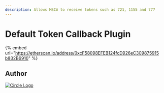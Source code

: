 ```yaml
---
description: Allows MSCA to receive tokens such as 721, 1155 and 777
---
```


# Default Token Callback Plugin

{% embed url="https://etherscan.io/address/0xcF58098EFEB124fcD926eC309875915b832B6910" %}

## Author

[![Circle Logo](https://files.gitbook.com/v0/b/gitbook-x-prod.appspot.com/o/spaces%2FImI9L0KXrv1O4bMTE21k%2Fuploads%2Fhg7RltAL02e1gxtrv1eN%2Fcircle-logo.png?alt=media\&token=869b26da-72f1-4535-a7ed-c3884eb570ae)](https://www.circle.com)
